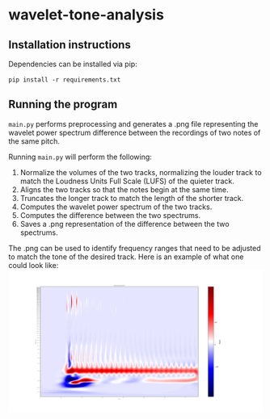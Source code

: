 # wavelet-tone-analysis
## Installation instructions
Dependencies can be installed via pip:
```
pip install -r requirements.txt
```

## Running the program
`main.py` performs preprocessing and generates a .png file representing the wavelet power spectrum difference between the recordings of two notes of the same pitch.

Running `main.py` will perform the following:
1. Normalize the volumes of the two tracks, normalizing the louder track to match the Loudness Units Full Scale (LUFS) of the quieter track.
2. Aligns the two tracks so that the notes begin at the same time.
3. Truncates the longer track to match the length of the shorter track.
4. Computes the wavelet power spectrum of the two tracks.
5. Computes the difference between the two spectrums.
6. Saves a .png representation of the difference between the two spectrums.

The .png can be used to identify frequency ranges that need to be adjusted to match the tone of the desired track. Here is an example of what one could look like:
![Example of difference between two F#2 notes played on a bass guitar](img/example_diff.png)
